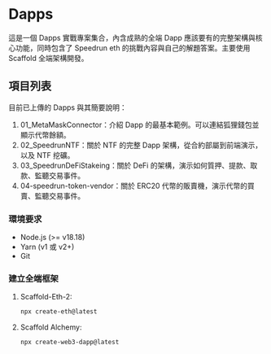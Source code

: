 # Dapps

這是一個 Dapps 實戰專案集合，內含成熟的全端 Dapp 應該要有的完整架構與核心功能，同時包含了 Speedrun eth 的挑戰內容與自己的解題答案。主要使用 Scaffold 全端架構開發。

## 項目列表

目前已上傳的 Dapps 與其簡要說明：

1. 01_MetaMaskConnector：介紹 Dapp 的最基本範例。可以連結狐狸錢包並顯示代幣餘額。
2. 02_SpeedrunNTF：關於 NTF 的完整 Dapp 架構，從合約部屬到前端演示，以及 NTF 挖礦。 
3. 03_SpeedrunDeFiStakeing：關於 DeFi 的架構，演示如何質押、提款、取款、監聽交易事件。
4. 04-speedrun-token-vendor：關於 ERC20 代幣的販賣機，演示代幣的買賣、監聽交易事件。

### 環境要求
- Node.js (>= v18.18)
- Yarn (v1 或 v2+)
- Git

### 建立全端框架
1. Scaffold-Eth-2:
   ```bash
   npx create-eth@latest
   ```
2. Scaffold Alchemy:
   ```bash
   npx create-web3-dapp@latest
   ```